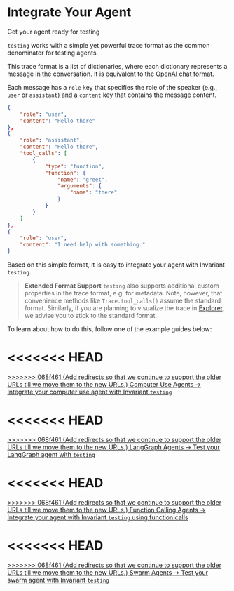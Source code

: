 # Integrate Your Agent

<div class='subtitle'>Get your agent ready for testing</div>

`testing` works with a simple yet powerful trace format as the common denominator for testing agents.

This trace format is a list of dictionaries, where each dictionary represents a message in the conversation. It is equivalent to the [OpenAI chat format](https://platform.openai.com/docs/api-reference/chat/create).

Each message has a `role` key that specifies the role of the speaker (e.g., `user` or `assistant`) and a `content` key that contains the message content.

```json
{
    "role": "user",
    "content": "Hello there"
},
{
    "role": "assistant",
    "content": "Hello there",
    "tool_calls": [
        {
            "type": "function",
            "function": {
                "name": "greet",
                "arguments": {
                    "name": "there"
                }
            }
        }
    ]
},
{
    "role": "user",
    "content": "I need help with something."
}
```

Based on this simple format, it is easy to integrate your agent with Invariant `testing`.

> **Extended Format Support** `testing` also supports additional custom properties in the trace format, e.g. for metadata. Note, however, that convenience methods like `Trace.tool_calls()` assume the standard format. Similarly, if you are planning to visualize the trace in [Explorer](/explorer/), we advise you to stick to the standard format.

To learn about how to do this, follow one of the example guides below:

<div class='tiles'>

<<<<<<< HEAD
<a href="/docs/testing/Examples/computer-use/" class='tile primary'>
=======
<a href="/testing/examples/computer-use/" class='tile primary'>
>>>>>>> 068f461 (Add redirects so that we continue to support the older URLs till we move them to the new URLs.)
    <span class='tile-title'>Computer Use Agents →</span>
    <span class='tile-description'>Integrate your computer use agent with Invariant <code>testing</code></span>
</a>

<<<<<<< HEAD
<a href="/docs/testing/Examples/langgraph/" class='tile primary'>
=======
<a href="/testing/examples/langgraph/" class='tile primary'>
>>>>>>> 068f461 (Add redirects so that we continue to support the older URLs till we move them to the new URLs.)
    <span class='tile-title'>LangGraph Agents →</span>
    <span class='tile-description'>Test your LangGraph agent with <code>testing</code></span>
</a>

<<<<<<< HEAD
<a href="/docs/testing/Examples/openai-python-agent/" class='tile'>
=======
<a href="/testing/examples/openai-python-agent/" class='tile'>
>>>>>>> 068f461 (Add redirects so that we continue to support the older URLs till we move them to the new URLs.)
    <span class='tile-title'>Function Calling Agents →</span>
    <span class='tile-description'>Integrate your agent with Invariant <code>testing</code> using function calls</span>
</a>

<<<<<<< HEAD
<a href="/docs/testing/Examples/swarm/" class='tile'>
=======
<a href="/testing/examples/swarm/" class='tile'>
>>>>>>> 068f461 (Add redirects so that we continue to support the older URLs till we move them to the new URLs.)
    <span class='tile-title'>Swarm Agents →</span>
    <span class='tile-description'>Test your swarm agent with Invariant <code>testing</code></span>
</a>

</div>
